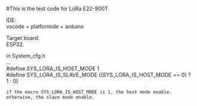#This is the test code for LoRa E22-900T

IDE:  
	vscode + platformide + arduino  
	
Target board:  
	ESP32.  

in System_cfg.h  
	...  
	#define SYS_LORA_IS_HOST_MODE               1  
	#define SYS_LORA_IS_SLAVE_MODE              ((SYS_LORA_IS_HOST_MODE == 0) ? 1 : 0)  
	  
	if the macro SYS_LORA_IS_HOST_MODE is 1, the host mode enable.
	otherwise, the slave mode enable.
